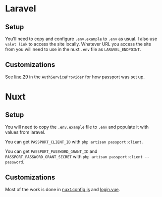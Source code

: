 # Laravel

## Setup

You'll need to copy and configure `.env.example` to `.env` as usual. I also use `valet link` to access the site locally. Whatever URL you access the site from you will need to use in the nuxt `.env` file as `LARAVEL_ENDPOINT`.

## Customizations

See [line 29](https://github.com/jmschneider/nuxt-laravel-passport-example/blob/master/laravel/app/Providers/AuthServiceProvider.php#L29) in the `AuthServiceProvider` for how passport was set up.

# Nuxt

## Setup

You will need to copy the `.env.example` file to `.env` and populate it with values from laravel.

You can get `PASSPORT_CLIENT_ID` with `php artisan passport:client`.

You can get `PASSPORT_PASSWORD_GRANT_ID` and `PASSPORT_PASSWORD_GRANT_SECRET` with `php artisan passport:client --password`.

## Customizations

Most of the work is done in [nuxt.config.js](nuxt.config.js) and [login.vue](pages/login.vue).
